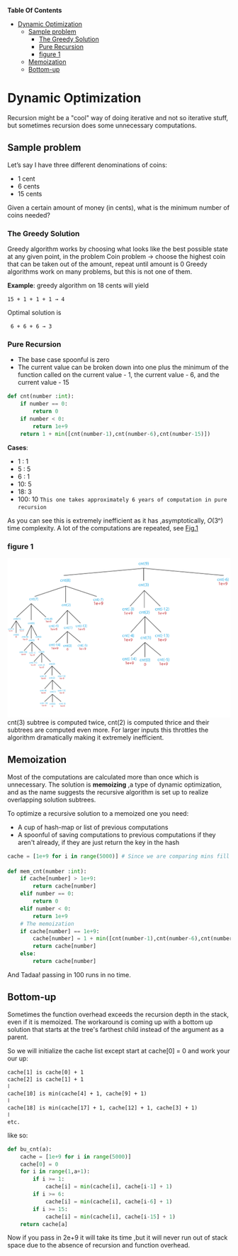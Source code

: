 **Table Of Contents**
<!-- TOC -->

- [Dynamic Optimization](#dynamic-optimization)
    - [Sample problem](#sample-problem)
        - [The Greedy Solution](#the-greedy-solution)
        - [Pure Recursion](#pure-recursion)
        - [figure 1](#figure-1)
    - [Memoization](#memoization)
    - [Bottom-up](#bottom-up)

<!-- /TOC -->

# Dynamic Optimization
Recursion might be a "cool" way of doing iterative and not so iterative stuff, but sometimes recursion does some unnecessary computations.

## Sample problem

Let’s say I have three different denominations of coins:
+ 1 cent
+ 6 cents
+ 15 cents

Given a certain amount of money (in cents), what is the minimum number of coins needed?

### The Greedy Solution

Greedy algorithm works by choosing what looks like the best possible state at any given point, in the problem
Coin problem → choose the highest coin that can be taken out of the amount, repeat until amount is 0
Greedy algorithms work on many problems, but this is not one of them.

**Example**: greedy algorithm on 18 cents will yield

    15 + 1 + 1 + 1 → 4
Optimal solution is

     6 + 6 + 6 → 3
### Pure Recursion
+ The base case spoonful is zero
+ The current value can be broken down into one plus the minimum of the function called on the current value - 1, the current value - 6, and the current value - 15

```python
def cnt(number :int):
    if number == 0:
        return 0
    if number < 0:
        return 1e+9
    return 1 + min([cnt(number-1),cnt(number-6),cnt(number-15)])
```
**Cases**:
+ 1 : 1
+ 5 : 5
+ 6 : 1
+ 10: 5
+ 18: 3
+ 100: 10 `This one takes approximately 6 years of computation in pure recursion`

As you can see this is extremely inefficient as it has ,asymptotically, *O*(3ⁿ) time complexity. A lot of the computations are repeated, see [Fig.1](#figure-1)
### figure 1
![](Images/img9.png)
cnt(3) subtree is computed twice, cnt(2) is computed thrice and their subtrees are computed even more. For larger inputs this throttles the algorithm dramatically making it extremely inefficient.
## Memoization
Most of the computations are calculated more than once which is unnecessary. The solution is **memoizing** ,a type of dynamic optimization, and as the name suggests the recursive algorithm is set up to realize overlapping solution subtrees.

To optimize a recursive solution to a memoized one you need:
+ A cup of hash-map or list of previous computations
+ A spoonful of saving computations to previous computations if they aren't already, if they are just return the key in the hash

```python
cache = [1e+9 for i in range(5000)] # Since we are comparing mins fill list with arbitrarily large numbers

def mem_cnt(number :int):
    if cache[number] > 1e+9:
        return cache[number]
    elif number == 0:
        return 0
    elif number < 0:
        return 1e+9
    # The memoization
    if cache[number] == 1e+9:
        cache[number] = 1 + min([cnt(number-1),cnt(number-6),cnt(number-15)])
        return cache[number]
    else:
        return cache[number]
```
And Tadaa! passing in 100 runs in no time.

## Bottom-up
Sometimes the function overhead exceeds the recursion depth in the stack, even if it is memoized. The workaround is coming up with a bottom up solution that starts at the tree's farthest child instead of the argument as a parent.

So we will initialize the cache list except start at cache[0] = 0 and work your our up:

```
cache[1] is cache[0] + 1
cache[2] is cache[1] + 1
⠇
cache[10] is min(cache[4] + 1, cache[9] + 1)
⠇
cache[18] is min(cache[17] + 1, cache[12] + 1, cache[3] + 1)
⠇
etc.
```
like so:
```python
def bu_cnt(a):
    cache = [1e+9 for i in range(5000)]
    cache[0] = 0
    for i in range(1,a+1):
        if i >= 1:
            cache[i] = min(cache[i], cache[i-1] + 1)
        if i >= 6:
            cache[i] = min(cache[i], cache[i-6] + 1)
        if i >= 15:
            cache[i] = min(cache[i], cache[i-15] + 1)
    return cache[a]
```
Now if you pass in 2e+9 it will take its time ,but it will never run out of stack space due to the absence of recursion and function overhead.